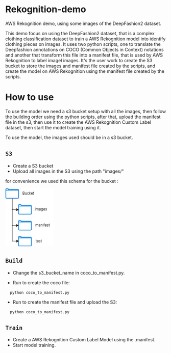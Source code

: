 # Rekognition-demo

AWS Rekognition demo, using some images of the DeepFashion2 dataset.

This demo focus on using the DeepFashion2 dataset, that is a complex clothing classification dataset to train a AWS Rekognition model into identify clothing pieces on images. It uses two python scripts, one to translate the Deepfashion annotations on COCO (Common Objects in Context) notations and another that transform this file into a manifest file, that is used by AWS Rekognition to label imagel images. It's the user work to create the S3 bucket to store the images and manifest file created by the scripts, and create the model on AWS Rekognition using the manifest file created by the scripts.

# How to use

  To use the model we need a s3 bucket setup with all the images, then follow the building order using the python scripts, after that, upload the manifest file in the s3, then use it to create the AWS Rekognition Custom Label dataset, then start the model training using it.

  To use the model, the images used should be in a s3 bucket.


## `S3`

  - Create a S3 bucket
  - Upload all images in the S3 using the path "images/"

  for convenience we used this schema for the bucket :

  ![s3_schema](S3.jpg)

## `Build`

 - Change the s3_bucket_name in coco_to_manifest.py.

 - Run to create the coco file:
  ```
    python coco_to_manifest.py
  ```

 - Run to create the manifest file and upload the S3:
  ```
    python coco_to_manifest.py
  ```

## `Train`

  - Create a AWS Rekognition Custom Label Model using the .manifest.
  - Start model training.
